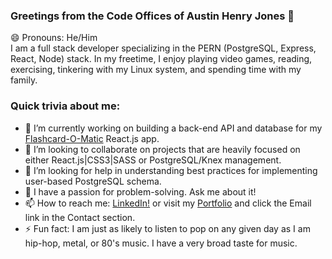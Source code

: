 ### Greetings from the Code Offices of Austin Henry Jones 👋
😄 Pronouns: He/Him<br>
I am a full stack developer specializing in the PERN (PostgreSQL, Express, React, Node) stack.
In my freetime, I enjoy playing video games, reading, exercising, tinkering with my Linux system, and spending time with my family. 

### Quick trivia about me:
- 🔭 I’m currently working on building a back-end API and database for my [Flashcard-O-Matic](https://github.com/austinhjones3/flashcard-app) React.js app.
- 👯 I’m looking to collaborate on projects that are heavily focused on either React.js|CSS3|SASS or PostgreSQL/Knex management.
- 🤔 I’m looking for help in understanding best practices for implementing user-based PostgreSQL schema.
- 💬 I have a passion for problem-solving. Ask me about it!
- 📫 How to reach me: [LinkedIn!](https://www.linkedin.com/in/austinhjones3) or visit my [Portfolio](https://austin@austinjones.io) and click the Email link in the Contact section.
- ⚡ Fun fact: I am just as likely to listen to pop on any given day as I am hip-hop, metal, or 80's music. I have a very broad taste for music.
